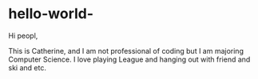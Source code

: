 # hello-world-

Hi peopl, 

This is Catherine, and I am not professional of coding but I am majoring Computer Science.
I love playing League and hanging out with friend and ski and etc. 
